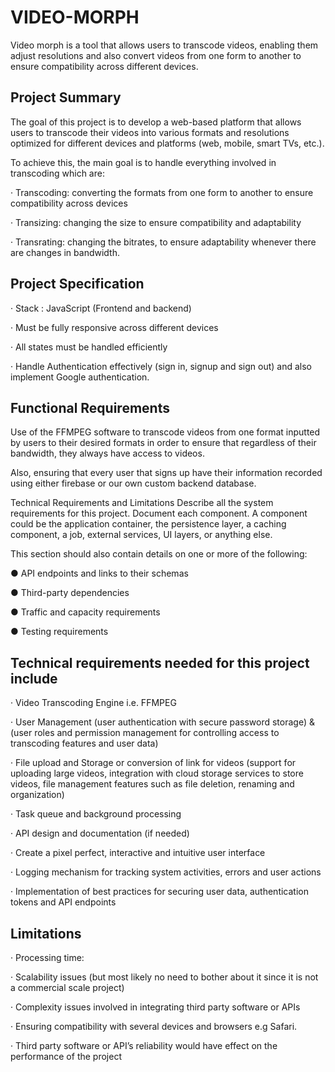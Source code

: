 # VIDEO-MORPH

Video morph is a tool that allows users to transcode videos, enabling them adjust resolutions and also convert videos from one form to another to ensure compatibility across different devices.





## Project Summary 
 
The goal of this project is to develop a web-based platform that allows users to transcode their videos into  various formats and resolutions optimized for different devices and platforms (web, mobile, smart TVs, etc.).


To achieve this, the main goal is to handle everything involved in transcoding which are:

 

·         Transcoding: converting the formats from one form to another to ensure compatibility across devices

·         Transizing: changing the size to ensure compatibility and adaptability

·         Transrating: changing the bitrates, to ensure adaptability whenever there are changes in bandwidth.






## Project Specification



·         Stack : JavaScript (Frontend and backend)

·         Must be fully responsive across different devices

·         All states must be handled efficiently

·         Handle Authentication effectively (sign in, signup and sign out) and also implement Google authentication.



 

## Functional Requirements
 

Use of the FFMPEG software to transcode videos from one format inputted by users to their desired formats in order to ensure that regardless of their bandwidth, they always have access to videos.

Also, ensuring that every user that signs up have their information recorded using either firebase or our own custom backend database.

 Technical Requirements and Limitations
Describe all the system requirements for this project. Document each component. A component could be the application container, the persistence layer, a caching component, a job, external services, UI layers, or anything else.

 

This section should also contain details on one or more of the following:

●         API endpoints and links to their schemas

●         Third-party dependencies

●         Traffic and capacity requirements

●         Testing requirements

 




## Technical requirements needed for this project include

 

·         Video Transcoding Engine i.e. FFMPEG

·         User Management (user authentication with secure password storage) & (user roles and permission management for controlling access to transcoding features and user data)

·         File upload and Storage or conversion of link for videos (support for uploading large videos, integration with cloud storage services to store videos, file management features such as file deletion, renaming and organization)

·         Task queue and background processing

·         API design and documentation (if needed)

·         Create a pixel perfect, interactive and intuitive user interface

·         Logging mechanism for tracking system activities, errors and user actions

·         Implementation of best practices for securing user data, authentication tokens and API endpoints






## Limitations

 

·         Processing time:

·         Scalability issues (but most likely no need to bother about it since it is not a commercial scale project)

·         Complexity issues involved in integrating third party software or APIs

·         Ensuring compatibility with several devices and browsers e.g Safari.

·         Third party software or API’s reliability would have effect on the performance of the project
